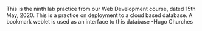 This is the ninth lab practice from our Web Development course, dated 15th May, 2020. This is a practice on deployment to a cloud based database. A bookmark weblet is used as an interface to this database -Hugo Churches